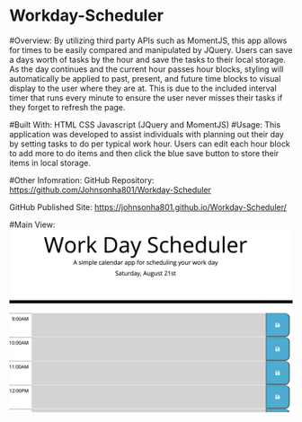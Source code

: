 # Workday-Scheduler

#Overview:
By utilizing third party APIs such as MomentJS, this app allows for times to be easily compared and manipulated by JQuery. Users can save a days worth of tasks by the hour and save the tasks to their local storage. As the day continues and the current hour passes hour blocks, styling will automatically be applied to past, present, and future time blocks to visual display to the user where they are at. This is due to the included interval timer that runs every minute to ensure the user never misses their tasks if they forget to refresh the page.

#Built With:
HTML
CSS
Javascript (JQuery and MomentJS)
#Usage:
This application was developed to assist individuals with planning out their day by setting tasks to do per typical work hour. Users can edit each hour block to add more to do items and then click the blue save button to store their items in local storage.

#Other Infomration:
GitHub Repository: https://github.com/Johnsonha801/Workday-Scheduler

GitHub Published Site: https://johnsonha801.github.io/Workday-Scheduler/

#Main View:
![](main.png)